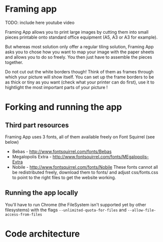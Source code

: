 # Framing app

TODO: include here youtube video

Framing App allows you to print large images by cutting them into small pieces printable onto standard office equipment (A5, A3 or A3 for example). 

But whereas most solution only offer a regular tiling solution, Framing App asks you to chose how you want to map your image with the paper sheets and allows you to do so freely. You then just have to assemble the pieces together.

Do not cut out the white borders though! Think of them as frames through which your picture will show itself. You can set up the frame borders to be as thick or tiny as you want (check what your printer can do first), use it to hightlight the most important parts of your picture !

# Forking and running the app

## Third part resources

Framing App uses 3 fonts, all of them available freely on Font Squirrel (see below)
* Bebas - http://www.fontsquirrel.com/fonts/Bebas
* Megalopolis Extra - http://www.fontsquirrel.com/fonts/MEgalopolis-Extra
* Nobile - http://www.fontsquirrel.com/fonts/Nobile
These fonts cannot all be redistributed freely, download them to fonts/ and adjust css/fonts.css to point to the right files to get the website working.

## Running the app locally

You'll have to run Chrome (the FileSystem isn't supported yet by other filesystems) with the flags `--unlimited-quota-for-files` and `--allow-file-access-from-files`

# Code architecture
